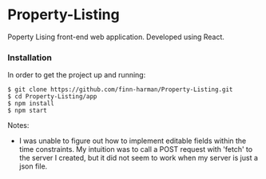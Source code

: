 # Property-Listing

Poperty Lising front-end web application. Developed using React.

### Installation

In order to get the project up and running:

```
$ git clone https://github.com/finn-harman/Property-Listing.git
$ cd Property-Listing/app
$ npm install
$ npm start
```

Notes:
* I was unable to figure out how to implement editable fields within the time constraints. My intuition was to call a POST request with 'fetch' to the server I created, but it did not seem to work when my server is just a json file.
